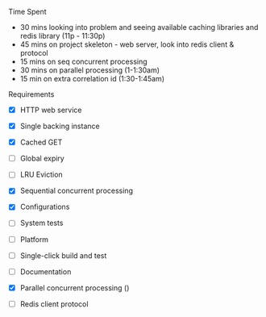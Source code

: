 Time Spent
- 30 mins looking into problem and seeing available caching libraries and redis library (11p - 11:30p)
- 45 mins on project skeleton - web server, look into redis client & protocol
- 15 mins on seq concurrent processing
- 30 mins on parallel processing (1-1:30am)
- 15 min on extra correlation id (1:30-1:45am)

Requirements 
- [x] HTTP web service
- [x] Single backing instance
- [x] Cached GET
- [ ] Global expiry
- [ ] LRU Eviction
- [x] Sequential concurrent processing
- [x] Configurations
- [ ] System tests
- [ ] Platform 
- [ ] Single-click build and test
- [ ] Documentation
- [x] Parallel concurrent processing ()
- [ ] Redis client protocol

